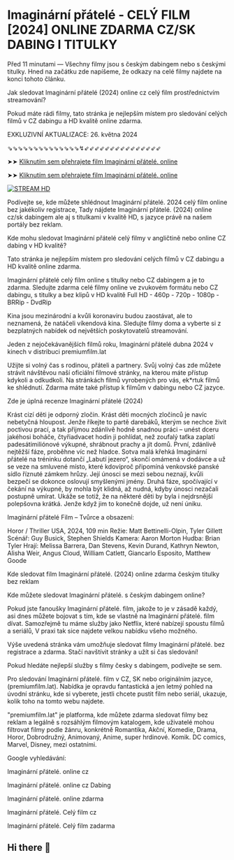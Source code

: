 # Imaginární přátelé - CELÝ FILM [2024] ONLINE ZDARMA CZ/SK DABING I TITULKY

Před 11 minutami — Všechny filmy jsou s českým dabingem nebo s českými titulky. Hned na začátku zde napíšeme, že odkazy na celé filmy najdete na konci tohoto článku.

Jak sledovat Imaginární přátelé (2024) online cz celý film prostřednictvím streamování?

Pokud máte rádi filmy, tato stránka je nejlepším místem pro sledování celých filmů v CZ dabingu a HD kvalitě online zdarma.

EXKLUZIVNÍ AKTUALIZACE: 26. května 2024

⇘⇘⇘⇘⇘⇘⇘⇘⇘⇘⇘⇘⇘⇘↯⇙⇙⇙⇙⇙⇙⇙⇙⇙⇙⇙⇙⇙⇙⇙

➤➤ [Kliknutím sem přehrajete film Imaginární přátelé. online](https://premiumfilm.lat/cs/movie/639720/if)

➤➤ [Kliknutím sem přehrajete film Imaginární přátelé. online](https://premiumfilm.lat/cs/movie/639720/if)


[![STREAM HD](https://i.imgur.com/7W2PGBl.gif)](https://premiumfilm.lat/cs/movie/639720/if)


Podívejte se, kde můžete shlédnout Imaginární přátelé. 2024 celý film online bez jakékoliv registrace, Tady nájdete Imaginární přátelé. (2024) online cz/sk dabingem ale aj s titulkami v kvalitě HD, s jazyce právě na našem portály bez reklam.

Kde mohu sledovat Imaginární přátelé celý filmy v angličtině nebo online CZ dabing v HD kvalitě?

Tato stránka je nejlepším místem pro sledování celých filmů v CZ dabingu a HD kvalitě online zdarma.

Imaginární přátelé celý film online s titulky nebo CZ dabingem a je to zdarma. Sledujte zdarma celé filmy online ve zvukovém formátu nebo CZ dabingu, s titulky a bez klipů v HD kvalitě Full HD - 460p - 720p - 1080p - BRRip - DvdRip

Kina jsou mezinárodní a kvůli koronaviru budou zaostávat, ale to neznamená, že natáčeli víkendová kina. Sledujte filmy doma a vyberte si z bezplatných nabídek od největších poskytovatelů streamování.

Jeden z nejočekávanějších filmů roku, Imaginární přátelé dubna 2024 v kinech v distribuci premiumfilm.lat

Užijte si volný čas s rodinou, přáteli a partnery. Svůj volný čas zde můžete strávit návštěvou naší oficiální filmové stránky, na kterou máte přístup kdykoli a odkudkoli. Na stránkách filmů vyrobených pro vás, ek*rtuk filmů ke shlédnutí. Zdarma máte také přístup k filmům v dabingu nebo CZ jazyce.

Zde je úplná recenze Imaginární přátelé (2024)

Krást cizí děti je odporný zločin. Krást děti mocných zločinců je navíc nebetyčná hloupost. Jenže říkejte to partě darebáků, kterým se nechce živit poctivou prací, a tak přijmou zdánlivě hodně snadnou práci – unést dceru jakéhosi boháče, čtyřiadvacet hodin ji pohlídat, než zoufalý taťka zaplatí padesátimiliónové výkupné, shrábnout prachy a jít domů. První, zdánlivě nejtěžší fáze, proběhne víc než hladce. Sotva malá křehká Imaginární přátelé na tréninku dotančí „Labutí jezero“, skončí omámená v dodávce a už se veze na smluvené místo, které kdovíproč připomíná venkovské panské sídlo říznuté zámkem hrůzy. Její únosci se mezi sebou neznají, kvůli bezpečí se dokonce oslovují smyšlenými jmény. Druhá fáze, spočívající v čekání na výkupné, by mohla být klidná, až nudná, kdyby únosci nezačali postupně umírat. Ukáže se totiž, že na některé děti by byla i nejdrsnější polepšovna krátká. Jenže když jim to konečně dojde, už není úniku.

Imaginární přátelé Film – Tvůrce a obsazení:

Horor / Thriller
USA, 2024, 109 min
Režie: Matt Bettinelli-Olpin, Tyler Gillett
Scénář: Guy Busick, Stephen Shields
Kamera: Aaron Morton
Hudba: Brian Tyler
Hrají: Melissa Barrera, Dan Stevens, Kevin Durand, Kathryn Newton, Alisha Weir, Angus Cloud, William Catlett, Giancarlo Esposito, Matthew Goode

Kde sledovat film Imaginární přátelé. (2024) online zdarma českým titulky bez reklam

Kde můžete sledovat Imaginární přátelé. s českým dabingem online?

Pokud jste fanoušky Imaginární přátelé. film, jakože to je v zásadě každý, asi dnes můžete bojovat s tím, kde se vlastně na Imaginární přátelé. film dívat. Samozřejmě tu máme služby jako Netflix, které nabízejí spoustu filmů a seriálů, V praxi tak sice najdete velkou nabídku všeho možného.

Výše uvedená stránka vám umožňuje sledovat filmy Imaginární přátelé. bez registrace a zdarma. Stačí navštívit stránky a užít si čas sledování!

Pokud hledáte nejlepší služby s filmy česky s dabingem, podívejte se sem.

Pro sledování Imaginární přátelé. film v CZ, SK nebo originálním jazyce, (premiumfilm.lat). Nabídka je opravdu fantastická a jen letmý pohled na úvodní stránku, kde si vyberete, jestli chcete pustit film nebo seriál, ukazuje, kolik toho na tomto webu najdete.

"premiumfilm.lat" je platforma, kde můžete zdarma sledovat filmy bez reklam a legálně s rozsáhlým filmovým katalogem, kde uživatelé mohou filtrovat filmy podle žánru, konkrétně Romantika, Akční, Komedie, Drama, Horor, Dobrodružný, Animovaný, Anime, super hrdinové. Komik. DC comics, Marvel, Disney, mezi ostatními.

Google vyhledávání:

Imaginární přátelé. online cz

Imaginární přátelé. online cz Dabing

Imaginární přátelé. online zdarma

Imaginární přátelé. Celý film cz

Imaginární přátelé. Celý film zadarma

## Hi there 👋

<!--

**Here are some ideas to get you started:**

🙋‍♀️ A short introduction - what is your organization all about?
🌈 Contribution guidelines - how can the community get involved?
👩‍💻 Useful resources - where can the community find your docs? Is there anything else the community should know?
🍿 Fun facts - what does your team eat for breakfast?
🧙 Remember, you can do mighty things with the power of [Markdown](https://docs.github.com/github/writing-on-github/getting-started-with-writing-and-formatting-on-github/basic-writing-and-formatting-syntax)
-->
